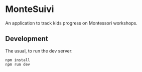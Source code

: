 # MonteSuivi

An application to track kids progress on Montessori workshops.

## Development

The usual, to run the dev server:

```
npm install
npm run dev
```
